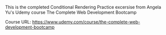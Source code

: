 This is the completed Conditional Rendering Practice excersise from Angela Yu's Udemy course The Complete Web Development Bootcamp

Course URL: https://www.udemy.com/course/the-complete-web-development-bootcamp